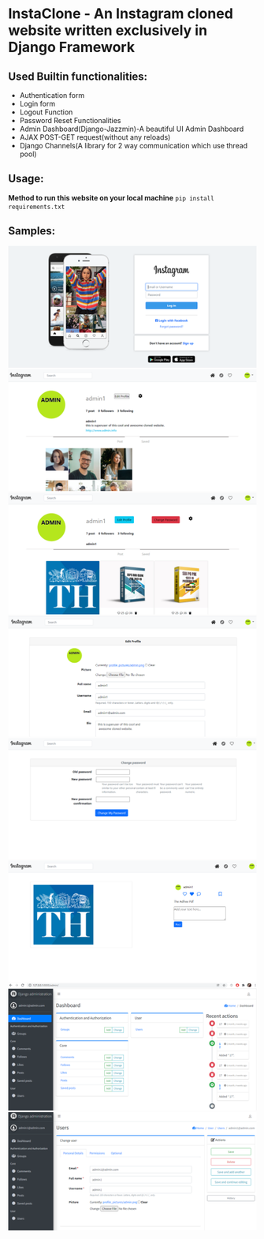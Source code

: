﻿# InstaClone - An Instagram cloned website written exclusively in Django Framework
## Used Builtin functionalities:
* Authentication form
* Login form
* Logout Function
* Password Reset Functionalities
* Admin Dashboard(Django-Jazzmin)-A beautiful UI Admin Dashboard
* AJAX POST-GET request(without any reloads)
* Django Channels(A library for 2 way communication which use thread pool)

## Usage:
**Method to run this website on your local machine**
`pip install requirements.txt`
## Samples:
![alt text](https://github.com/PeeusD/InstaClone/blob/main/capture_img/Capture1.PNG?raw=true) <br>
![alt text](https://github.com/PeeusD/InstaClone/blob/main/capture_img/Capture2.PNG?raw=true) <br>
![alt text](https://github.com/PeeusD/InstaClone/blob/main/capture_img/Capture3.PNG?raw=true) <br>
![alt text](https://github.com/PeeusD/InstaClone/blob/main/capture_img/Capture4.PNG?raw=true) <br>
![alt text](https://github.com/PeeusD/InstaClone/blob/main/capture_img/Capture5.PNG?raw=true) <br>
![alt text](https://github.com/PeeusD/InstaClone/blob/main/capture_img/Capture6.PNG?raw=true) <br>
![alt text](https://github.com/PeeusD/InstaClone/blob/main/capture_img/Capture7.PNG?raw=true) <br>
![alt text](https://github.com/PeeusD/InstaClone/blob/main/capture_img/Capture8.PNG?raw=true) <br>
